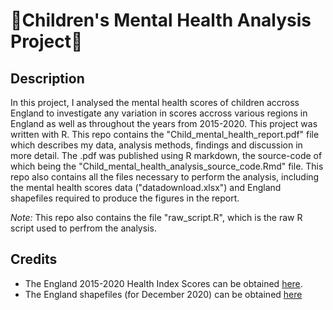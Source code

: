 # 👧Children's Mental Health Analysis Project🧒 

## Description
In this project, I analysed the mental health scores of children accross England to investigate any variation in scores accross various regions in England as well as throughout the years from 2015-2020. This project was written with R. This repo contains the "Child_mental_health_report.pdf" file which describes my data, analysis methods, findings and discussion in more detail. The .pdf was published using R markdown, the source-code of which being the "Child_mental_health_analysis_source_code.Rmd" file. This repo also contains all the files necessary to perform the analysis, including the mental health scores data ("datadownload.xlsx") and England shapefiles required to produce the figures in the report. 

*Note:* This repo also contains the file "raw_script.R", which is the raw R script used to perfrom the analysis. 

## Credits
- The England 2015-2020 Health Index Scores can be obtained [here](https://www.ons.gov.uk/releases/healthindexforengland2015to2020).
- The England shapefiles (for December 2020) can be obtained [here](https://geoportal.statistics.gov.uk/datasets/ons::lad-dec-2020-uk-bfc/about)
